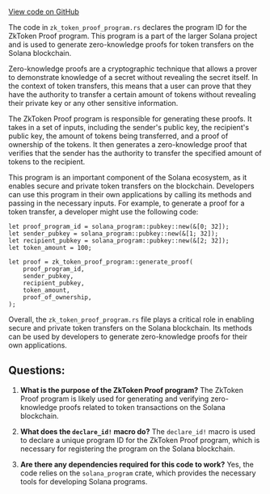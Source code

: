 [View code on GitHub](https://github.com/solana-labs/solana/blob/master/zk-token-sdk/src/zk_token_proof_program.rs)

The code in `zk_token_proof_program.rs` declares the program ID for the ZkToken Proof program. This program is a part of the larger Solana project and is used to generate zero-knowledge proofs for token transfers on the Solana blockchain. 

Zero-knowledge proofs are a cryptographic technique that allows a prover to demonstrate knowledge of a secret without revealing the secret itself. In the context of token transfers, this means that a user can prove that they have the authority to transfer a certain amount of tokens without revealing their private key or any other sensitive information. 

The ZkToken Proof program is responsible for generating these proofs. It takes in a set of inputs, including the sender's public key, the recipient's public key, the amount of tokens being transferred, and a proof of ownership of the tokens. It then generates a zero-knowledge proof that verifies that the sender has the authority to transfer the specified amount of tokens to the recipient. 

This program is an important component of the Solana ecosystem, as it enables secure and private token transfers on the blockchain. Developers can use this program in their own applications by calling its methods and passing in the necessary inputs. For example, to generate a proof for a token transfer, a developer might use the following code:

```
let proof_program_id = solana_program::pubkey::new(&[0; 32]);
let sender_pubkey = solana_program::pubkey::new(&[1; 32]);
let recipient_pubkey = solana_program::pubkey::new(&[2; 32]);
let token_amount = 100;

let proof = zk_token_proof_program::generate_proof(
    proof_program_id,
    sender_pubkey,
    recipient_pubkey,
    token_amount,
    proof_of_ownership,
);
```

Overall, the `zk_token_proof_program.rs` file plays a critical role in enabling secure and private token transfers on the Solana blockchain. Its methods can be used by developers to generate zero-knowledge proofs for their own applications.
## Questions: 
 1. **What is the purpose of the ZkToken Proof program?** 
The ZkToken Proof program is likely used for generating and verifying zero-knowledge proofs related to token transactions on the Solana blockchain.

2. **What does the `declare_id!` macro do?** 
The `declare_id!` macro is used to declare a unique program ID for the ZkToken Proof program, which is necessary for registering the program on the Solana blockchain.

3. **Are there any dependencies required for this code to work?** 
Yes, the code relies on the `solana_program` crate, which provides the necessary tools for developing Solana programs.